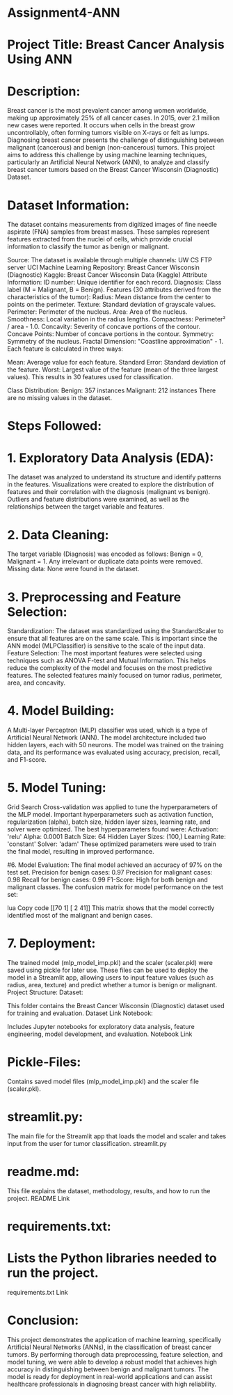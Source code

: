 # Assignment4-ANN

# Project Title: Breast Cancer Analysis Using ANN
# Description:
Breast cancer is the most prevalent cancer among women worldwide, making up approximately 25% of all cancer cases. In 2015, over 2.1 million new cases were reported. It occurs when cells in the breast grow uncontrollably, often forming tumors visible on X-rays or felt as lumps. Diagnosing breast cancer presents the challenge of distinguishing between malignant (cancerous) and benign (non-cancerous) tumors. This project aims to address this challenge by using machine learning techniques, particularly an Artificial Neural Network (ANN), to analyze and classify breast cancer tumors based on the Breast Cancer Wisconsin (Diagnostic) Dataset.

# Dataset Information:
The dataset contains measurements from digitized images of fine needle aspirate (FNA) samples from breast masses. These samples represent features extracted from the nuclei of cells, which provide crucial information to classify the tumor as benign or malignant.

Source: The dataset is available through multiple channels:
UW CS FTP server
UCI Machine Learning Repository: Breast Cancer Wisconsin (Diagnostic)
Kaggle: Breast Cancer Wisconsin Data (Kaggle)
Attribute Information:
ID number: Unique identifier for each record.
Diagnosis: Class label (M = Malignant, B = Benign).
Features (30 attributes derived from the characteristics of the tumor):
Radius: Mean distance from the center to points on the perimeter.
Texture: Standard deviation of grayscale values.
Perimeter: Perimeter of the nucleus.
Area: Area of the nucleus.
Smoothness: Local variation in the radius lengths.
Compactness: Perimeter² / area - 1.0.
Concavity: Severity of concave portions of the contour.
Concave Points: Number of concave portions in the contour.
Symmetry: Symmetry of the nucleus.
Fractal Dimension: "Coastline approximation" - 1.
Each feature is calculated in three ways:

Mean: Average value for each feature.
Standard Error: Standard deviation of the feature.
Worst: Largest value of the feature (mean of the three largest values).
This results in 30 features used for classification.

Class Distribution:
Benign: 357 instances
Malignant: 212 instances
There are no missing values in the dataset.
# Steps Followed:
# 1. Exploratory Data Analysis (EDA):
The dataset was analyzed to understand its structure and identify patterns in the features.
Visualizations were created to explore the distribution of features and their correlation with the diagnosis (malignant vs benign).
Outliers and feature distributions were examined, as well as the relationships between the target variable and features.
# 2. Data Cleaning:
The target variable (Diagnosis) was encoded as follows: Benign = 0, Malignant = 1.
Any irrelevant or duplicate data points were removed.
Missing data: None were found in the dataset.
# 3. Preprocessing and Feature Selection:
Standardization: The dataset was standardized using the StandardScaler to ensure that all features are on the same scale. This is important since the ANN model (MLPClassifier) is sensitive to the scale of the input data.
Feature Selection: The most important features were selected using techniques such as ANOVA F-test and Mutual Information. This helps reduce the complexity of the model and focuses on the most predictive features. The selected features mainly focused on tumor radius, perimeter, area, and concavity.
# 4. Model Building:
A Multi-layer Perceptron (MLP) classifier was used, which is a type of Artificial Neural Network (ANN).
The model architecture included two hidden layers, each with 50 neurons.
The model was trained on the training data, and its performance was evaluated using accuracy, precision, recall, and F1-score.
# 5. Model Tuning:
Grid Search Cross-validation was applied to tune the hyperparameters of the MLP model. Important hyperparameters such as activation function, regularization (alpha), batch size, hidden layer sizes, learning rate, and solver were optimized.
The best hyperparameters found were:
Activation: 'relu'
Alpha: 0.0001
Batch Size: 64
Hidden Layer Sizes: (100,)
Learning Rate: 'constant'
Solver: 'adam'
These optimized parameters were used to train the final model, resulting in improved performance.

#6. Model Evaluation:
The final model achieved an accuracy of 97% on the test set.
Precision for benign cases: 0.97
Precision for malignant cases: 0.98
Recall for benign cases: 0.99
F1-Score: High for both benign and malignant classes.
The confusion matrix for model performance on the test set:

lua
Copy code
[[70  1]
 [ 2 41]]
This matrix shows that the model correctly identified most of the malignant and benign cases.

# 7. Deployment:
The trained model (mlp_model_imp.pkl) and the scaler (scaler.pkl) were saved using pickle for later use.
These files can be used to deploy the model in a Streamlit app, allowing users to input feature values (such as radius, area, texture) and predict whether a tumor is benign or malignant.
Project Structure:
Dataset:

This folder contains the Breast Cancer Wisconsin (Diagnostic) dataset used for training and evaluation.
Dataset Link
Notebook:

Includes Jupyter notebooks for exploratory data analysis, feature engineering, model development, and evaluation.
Notebook Link

# Pickle-Files:
Contains saved model files (mlp_model_imp.pkl) and the scaler file (scaler.pkl).


# streamlit.py:
The main file for the Streamlit app that loads the model and scaler and takes input from the user for tumor classification.
streamlit.py

# readme.md:
This file explains the dataset, methodology, results, and how to run the project.
README Link

# requirements.txt:

# Lists the Python libraries needed to run the project.
requirements.txt Link

# Conclusion:
This project demonstrates the application of machine learning, specifically Artificial Neural Networks (ANNs), in the classification of breast cancer tumors. By performing thorough data preprocessing, feature selection, and model tuning, we were able to develop a robust model that achieves high accuracy in distinguishing between benign and malignant tumors. The model is ready for deployment in real-world applications and can assist healthcare professionals in diagnosing breast cancer with high reliability.
